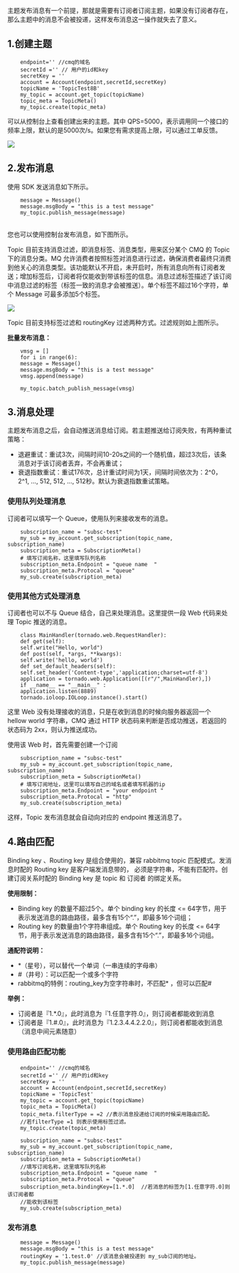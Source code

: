 主题发布消息有一个前提，那就是需要有订阅者订阅主题，如果没有订阅者存在，那么主题中的消息不会被投递，这样发布消息这一操作就失去了意义。

## 1.创建主题

```
	endpoint='' //cmq的域名
	secretId ='' // 用户的id和key
	secretKey = ''
	account = Account(endpoint,secretId,secretKey)
	topicName = 'TopicTest8B'
	my_topic = account.get_topic(topicName)
	topic_meta = TopicMeta()
	my_topic.create(topic_meta)
```


可以从控制台上查看创建出来的主题。其中 QPS=5000，表示调用同一个接口的频率上限，默认的是5000次/s。如果您有需求提高上限，可以通过工单反馈。

![](https://mc.qcloudimg.com/static/img/22f31138a083444bb4f21fc9f2135f31/image.jpg)


## 2.发布消息

使用 SDK 发送消息如下所示。

```
	message = Message()
	message.msgBody = "this is a test message"
	my_topic.publish_message(message)
```

<br>您也可以使用控制台发布消息，如下图所示。

Topic 目前支持消息过滤，即消息标签、消息类型，用来区分某个 CMQ 的 Topic 下的消息分类。MQ 允许消费者按照标签对消息进行过滤，确保消费者最终只消费到他关心的消息类型。该功能默认不开启，未开启时，所有消息向所有订阅者发送；增加标签后，订阅者将仅能收到带该标签的信息。消息过滤标签描述了该订阅中消息过滤的标签（标签一致的消息才会被推送）。单个标签不超过16个字符，单个 Message 可最多添加5个标签。

![](https://mc.qcloudimg.com/static/img/b1a9f1b88a1f4db1d49dfef37171911e/image.jpg)

Topic 目前支持标签过滤和 routingKey 过滤两种方式。过滤规则如上图所示。

**批量发布消息：**

```
	vmsg = []
	for i in range(6):
	message = Message()
	message.msgBody = "this is a test message"
	vmsg.append(message)

	my_topic.batch_publish_message(vmsg)
```



## 3.消息处理

主题发布消息之后，会自动推送消息给订阅。若主题推送给订阅失败，有两种重试策略：

- 退避重试：重试3次，间隔时间10-20s之间的一个随机值，超过3次后，该条消息对于该订阅者丢弃，不会再重试；
- 衰退指数重试：重试176次，总计重试时间为1天，间隔时间依次为：2^0，2^1, …, 512, 512, …, 512秒。默认为衰退指数重试策略。


### 使用队列处理消息

订阅者可以填写一个 Queue，使用队列来接收发布的消息。

```
	subscription_name = "subsc-test"
	my_sub = my_account.get_subscription(topic_name, subscription_name)
	subscription_meta = SubscriptionMeta()
	# 填写订阅名称，这里填写队列名称
	subscription_meta.Endpoint = "queue name  "
	subscription_meta.Protocal = "queue"
	my_sub.create(subscription_meta)
```


### 使用其他方式处理消息

订阅者也可以不与 Queue 结合，自己来处理消息。这里提供一段 Web 代码来处理 Topic 推送的消息。

```
	class MainHandler(tornado.web.RequestHandler):
	def get(self):
	self.write("Hello, world")
	def post(self, *args, **kwargs):
	self.write('hello, world')
	def set_default_headers(self):
	self.set_header('Content-type','application;charset=utf-8')
	application = tornado.web.Application([(r"/",MainHandler),])
	if __name__ == "__main__" :
	application.listen(8889)
	tornado.ioloop.IOLoop.instance().start()
```

这里 Web 没有处理接收的消息，只是在收到消息的时候向服务器返回一个 hellow world 字符串，CMQ 通过 HTTP 状态码来判断是否成功推送，若返回的状态码为 2xx，则认为推送成功。

使用该 Web 时，首先需要创建一个订阅

```
    subscription_name = "subsc-test"
    my_sub = my_account.get_subscription(topic_name, subscription_name)
    subscription_meta = SubscriptionMeta()
    # 填写订阅地址，这里可以填写自己的域名或者填写机器的ip
    subscription_meta.Endpoint = "your endpoint "
    subscription_meta.Protocal = "http"
    my_sub.create(subscription_meta)
```

这样，Topic 发布消息就会自动向对应的 endpoint 推送消息了。


## 4.路由匹配
Binding key 、Routing key 是组合使用的，兼容 rabbitmq topic 匹配模式。发消息时配的 Routing key 是客户端发消息带的， 必须是字符串，不能有匹配符。创建订阅关系时配的 Binding key 是 topic 和 订阅者 的绑定关系。

**使用限制：**
- Binding key 的数量不超过5个。单个 binding key 的长度 <= 64字节，用于表示发送消息的路由路径，最多含有15个“.”，即最多16个词组；
- Routing key 的数量由1个字符串组成。单个 Routing key 的长度 <= 64字节，用于表示发送消息的路由路径，最多含有15个“.”，即最多16个词组。

**通配符说明：**
- \*（星号），可以替代一个单词（一串连续的字母串）
- #（井号）：可以匹配一个或多个字符
- rabbitmq的特例：routing_key为空字符串时，不匹配\* ，但可以匹配#

**举例：**
- 订阅者是『1.*.0』，此时消息为『1.任意字符.0』，则订阅者都能收到消息
- 订阅者是『1.#.0』，此时消息为『1.2.3.4.4.2.2.0』，则订阅者都能收到消息（消息中间元素随意） 

### 使用路由匹配功能

```
    endpoint='' //cmq的域名
    secretId ='' // 用户的id和key
    secretKey = ''
    account = Account(endpoint,secretId,secretKey)
    topicName = 'TopicTest'
    my_topic = account.get_topic(topicName)
    topic_meta = TopicMeta()
    topic_meta.filterType = =2 //表示消息投递给订阅的时候采用路由匹配。
    //若filterType =1 则表示使用标签过滤。
    my_topic.create(topic_meta)

    subscription_name = "subsc-test"
    my_sub = my_account.get_subscription(topic_name, subscription_name)
    subscription_meta = SubscriptionMeta()
    //填写订阅名称，这里填写队列名称
    subscription_meta.Endpoint = "queue name  "
    subscription_meta.Protocal = "queue"
    subscription_meta.bindingKey=[1.*.0]  //若消息的标签为[1.任意字符.0]则该订阅者都
    //能收到该标签
    my_sub.create(subscription_meta)
```


### 发布消息

```
    message = Message()
    message.msgBody = "this is a test message"
    routingKey = '1.test.0' //该消息会被投递到 my_sub订阅的地址。
    my_topic.publish_message(message)
```

   
